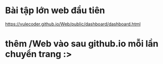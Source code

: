 # Bài tập lớn web đầu tiên
https://vulecoder.github.io/Web/public/dashboard/dashboard.html
# thêm /Web vào sau github.io mỗi lần chuyển trang :>
